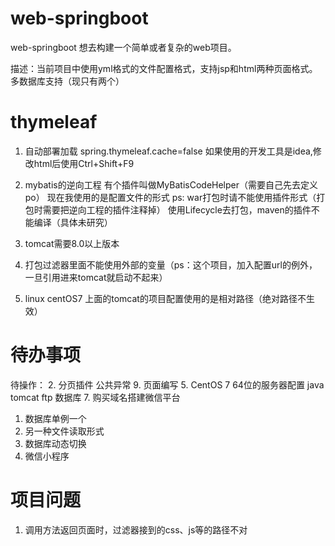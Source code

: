 # web-springboot
web-springboot
想去构建一个简单或者复杂的web项目。

描述：当前项目中使用yml格式的文件配置格式，支持jsp和html两种页面格式。
多数据库支持（现只有两个）

# thymeleaf
1. 自动部署加载
spring.thymeleaf.cache=false
如果使用的开发工具是idea,修改html后使用Ctrl+Shift+F9

2. mybatis的逆向工程
有个插件叫做MyBatisCodeHelper（需要自己先去定义po）
现在我使用的是配置文件的形式
ps: war打包时请不能使用插件形式（打包时需要把逆向工程的插件注释掉）
使用Lifecycle去打包，maven的插件不能编译（具体未研究）
3. tomcat需要8.0以上版本

4. 打包过滤器里面不能使用外部的变量（ps：这个项目，加入配置url的例外，一旦引用进来tomcat就启动不起来）

5. linux centOS7 上面的tomcat的项目配置使用的是相对路径（绝对路径不生效）


# 待办事项
待操作：
2. 分页插件 公共异常
9. 页面编写
5. CentOS 7 64位的服务器配置 java tomcat ftp 数据库
7. 购买域名搭建微信平台

1. 数据库单例一个
3. 另一种文件读取形式
4. 数据库动态切换
8. 微信小程序

# 项目问题
1.  调用方法返回页面时，过滤器接到的css、js等的路径不对